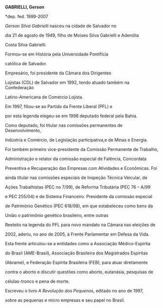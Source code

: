 **GABRIELLI, Gerson**



\*dep. fed. 1999-2007





*Gerson Silva Gabrielli* nasceu na cidade de Salvador no

dia 21 de agosto de 1949, filho de Moises Silva Gabrielli e Adenólia

Costa Silva Gabrielli.



 Formou-se em História pela Universidade Pontifícia

católica de Salvador.



 Empresário, foi presidente da Câmara dos Dirigentes

Lojistas (CDL) de Salvador em 1992, tendo atuado também na Confederação

Latino-Americana de Comércio Lojista.



 Em 1997, filiou-se ao Partido da Frente Liberal (PFL) e

por esta legenda elegeu-se em 1998 deputado federal pela Bahia.



Como deputado, foi titular nas comissões permanentes de Desenvolvimento,

Indústria e Comércio, de Legislação participativa,e de Minas e Energia.

Foi também primeiro vice-presidente da Comissão Permanente de Trabalho,

Administração e relator da comissão especial de Falência, Concordata

Preventiva e Recuperação das Empresas com Atividades e Econômicas. Foi

ainda titular nas comissões especiais de Inspeção Técnica Veicular, de

Ações Trabalhistas (PEC no 7/99), de Reforma Tributária (PEC 76 – A/99

e PEC 255/04) e de Sistema Financeiro. Presidente da comissão especial

de Patrimônio Genético (PEC 618/98), em que estabeleceu como bens da

União o patrimônio genético brasileiro, entre outras



Reeleito na legenda do PFL para novo mandato na Câmara nas eleições de

2002, aderiu, no ano de 2005, à Frente Parlamentar em Defesa da Vida.

Esta frente articulou-se a entidades como a Associação Médico-Espírita

do Brasil (AME-Brasil), Associação Brasileira dos Magistrados Espíritas

(Abrame), e Federação Espírita Brasileira (FEB), para atuar diretamente

contra o aborto e discutir questões como aborto, eutanásia, pesquisas de

células-tronco e pena de morte.



Escreveu o livro *A Revolução dos Pequenos*, editado no ano de 1997,

sobre as pequenas e micro empresas e seu papel no Brasil.



